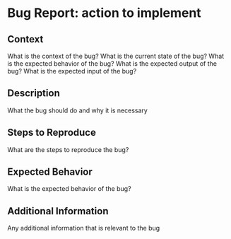 # Bug Report: action to implement

## Context

What is the context of the bug?
What is the current state of the bug?
What is the expected behavior of the bug?
What is the expected output of the bug?
What is the expected input of the bug?

## Description

What the bug should do and why it is necessary

## Steps to Reproduce

What are the steps to reproduce the bug?

## Expected Behavior

What is the expected behavior of the bug?

## Additional Information

Any additional information that is relevant to the bug
